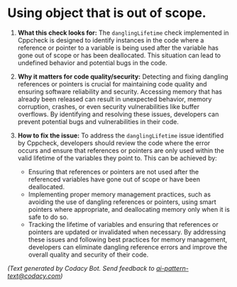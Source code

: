 # Using object that is out of scope.

1. **What this check looks for:**
   The `danglingLifetime` check implemented in Cppcheck is designed to identify instances in the code where a reference or pointer to a variable is being used after the variable has gone out of scope or has been deallocated. This situation can lead to undefined behavior and potential bugs in the code.

2. **Why it matters for code quality/security:**
   Detecting and fixing dangling references or pointers is crucial for maintaining code quality and ensuring software reliability and security. Accessing memory that has already been released can result in unexpected behavior, memory corruption, crashes, or even security vulnerabilities like buffer overflows. By identifying and resolving these issues, developers can prevent potential bugs and vulnerabilities in their code.

3. **How to fix the issue:**
   To address the `danglingLifetime` issue identified by Cppcheck, developers should review the code where the error occurs and ensure that references or pointers are only used within the valid lifetime of the variables they point to. This can be achieved by:
   - Ensuring that references or pointers are not used after the referenced variables have gone out of scope or have been deallocated.
   - Implementing proper memory management practices, such as avoiding the use of dangling references or pointers, using smart pointers where appropriate, and deallocating memory only when it is safe to do so.
   - Tracking the lifetime of variables and ensuring that references or pointers are updated or invalidated when necessary.
   By addressing these issues and following best practices for memory management, developers can eliminate dangling reference errors and improve the overall quality and security of their code.

_(Text generated by Codacy Bot. Send feedback to ai-pattern-text@codacy.com)_
